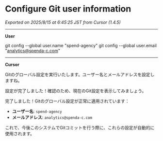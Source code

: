 # Configure Git user information
_Exported on 2025/8/15 at 6:45:25 JST from Cursor (1.4.5)_

---

**User**

git config --global user.name "spend-agency"
git config --global user.email "analytics@spenda-c.com"

---

**Cursor**

Gitのグローバル設定を実行いたします。ユーザー名とメールアドレスを設定しますね。


設定が完了しました！確認のため、現在のGit設定を表示してみましょう。


完了しました！Gitのグローバル設定が正常に適用されています：

- **ユーザー名**: `spend-agency`
- **メールアドレス**: `analytics@spenda-c.com`

これで、今後このシステムでGitコミットを行う際に、これらの設定が自動的に使用されます。


